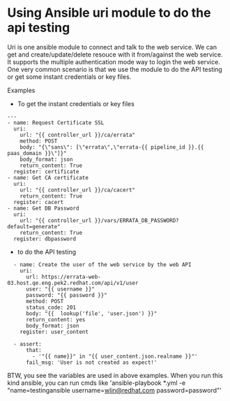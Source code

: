 Using Ansible uri module to do the api testing
== 
Uri is one ansible module to connect and talk to the web service.
We can get and create/update/delete resouce with it from/against the web service. 
It supports the multiple authentication mode way to login the web service.
One very common scenario is that we use the module to do the API testing or get some instant credentials or key files.

Examples
- To get the instant credentials or key files
```
---
- name: Request Certificate SSL
  uri:
    url: "{{ controller_url }}/ca/errata"
    method: POST
    body: "{\"sans\": [\"errata\",\"errata-{{ pipeline_id }}.{{ paas_domain }}\"]}"
    body_format: json
    return_content: True
  register: certificate
- name: Get CA certificate
  uri:
    url: "{{ controller_url }}/ca/cacert"
    return_content: True
  register: cacert
- name: Get DB Password
  uri:
    url: "{{ controller_url }}/vars/ERRATA_DB_PASSWORD?default=generate"
    return_content: True
  register: dbpassword
```
- to do the API testing
```
  - name: Create the user of the web service by the web API
    uri:
      url: https://errata-web-03.host.qe.eng.pek2.redhat.com/api/v1/user
      user: "{{ username }}"
      password: "{{ password }}"
      method: POST
      status_code: 201
      body: "{{  lookup('file', 'user.json') }}"
      return_content: yes
      body_format: json
    register: user_content

  - assert: 
      that:
        - '"{{ name}}" in "{{ user_content.json.realname }}"'
      fail_msg: 'User is not created as expect!'
```
BTW, you see the variables are used in above examples.
When you run this kind ansible, you can run cmds like 'ansible-playbook *.yml -e "name=testingansible username=wlin@redhat.com password=password"' 